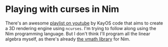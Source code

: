 # Playing with curses in Nim

There's an awesome [playlist on
youtube](https://www.youtube.com/watch?v=LgvLfR2zG3g&list=PLg4mWef4l7Qzxs_Fa2DrgZeJKAbG3b7ue)
by KayOS code that aims to create a 3D rendering engine using
`ncurses`.  I'm trying to follow along using the Nim programming
language.  But I don't think I'll program all the linear algebra myself,
as there's already [the vmath
library](https://github.com/treeform/vmath) for Nim.
